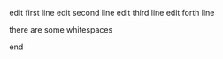 edit first line
edit second line
edit third line
edit forth line


there are some whitespaces


end
